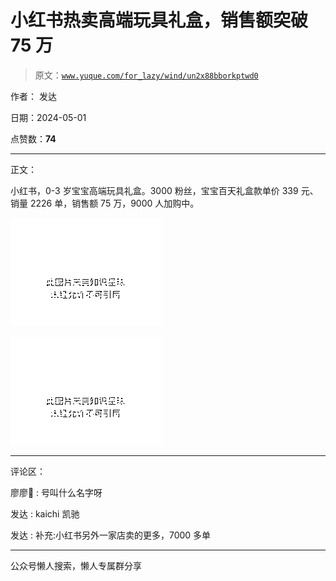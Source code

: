 # 小红书热卖高端玩具礼盒，销售额突破 75 万

> 原文：[`www.yuque.com/for_lazy/wind/un2x88bborkptwd0`](https://www.yuque.com/for_lazy/wind/un2x88bborkptwd0)

作者： 发达

日期：2024-05-01

点赞数：**74**

* * *

正文：

小红书，0-3 岁宝宝高端玩具礼盒。3000 粉丝，宝宝百天礼盒款单价 339 元、销量 2226 单，销售额 75 万，9000 人加购中。

![](img/1113b5a01c38337df29e0a469c73f09e.png)

![](img/2e45b04a2af539a2c6008ec4a0fdb262.png)

* * *

评论区：

廖廖🌠 : 号叫什么名字呀

发达 : kaichi 凯驰

发达 : 补充:小红书另外一家店卖的更多，7000 多单

* * *

公众号懒人搜索，懒人专属群分享